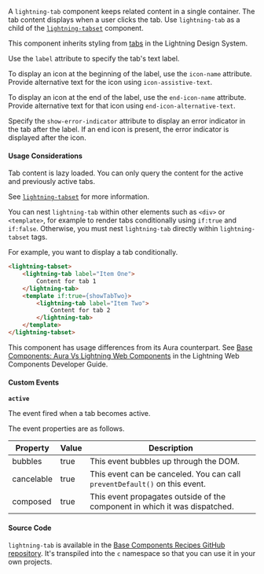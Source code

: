 A `lightning-tab` component keeps related content in a single container. The tab content
displays when a user clicks the tab. Use `lightning-tab`
as a child of the [`lightning-tabset`](bundle/lightning-tabset/documentation) component.

This component inherits styling from
[tabs](https://www.lightningdesignsystem.com/components/tabs/) in the
Lightning Design System.

Use the `label` attribute to specify the tab's text label.

To display an icon at the beginning of the label, use the `icon-name` attribute.  Provide alternative text for the icon using `icon-assistive-text`.

To display an icon at the end of the label, use the `end-icon-name` attribute.  Provide alternative text for that icon using `end-icon-alternative-text`.

Specify the `show-error-indicator` attribute to display an error indicator in the tab after the label. If an end icon is present, the error indicator is displayed after the icon.

#### Usage Considerations

Tab content is lazy loaded. You can only query the content for the active and previously active tabs.

See [`lightning-tabset`](bundle/lightning-tabset/documentation) for more
information.

You can nest `lightning-tab` within other elements such as `<div>` or `<template>`, for example to render tabs conditionally using `if:true` and `if:false`. Otherwise, you must nest
`lightning-tab` directly within `lightning-tabset` tags.

For example, you want to display a tab conditionally.

```html
<lightning-tabset>
    <lightning-tab label="Item One">
        Content for tab 1
    </lightning-tab>
    <template if:true={showTabTwo}>
        <lightning-tab label="Item Two">
            Content for tab 2
        </lightning-tab>
    </template>
</lightning-tabset>
```

This component has usage differences from its Aura counterpart. See [Base Components: Aura Vs Lightning Web Components](docs/component-library/documentation/lwc/lwc.migrate_map_aura_lwc_components) in the Lightning Web Components Developer Guide.

#### Custom Events

**`active`**

The event fired when a tab becomes active.

The event properties are as follows.

Property|Value|Description
-----|-----|----------
bubbles|true|This event bubbles up through the DOM.
cancelable|true|This event can be canceled. You can call `preventDefault()` on this event.
composed|true|This event propagates outside of the component in which it was dispatched.

#### Source Code

`lightning-tab` is available in the [Base Components Recipes GitHub repository](https://github.com/salesforce/base-components-recipes#documentation). It's transpiled into the `c` namespace so that you can use it in your own projects.